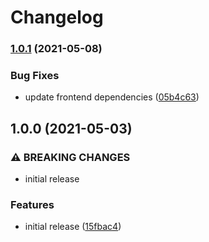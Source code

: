 # Changelog

### [1.0.1](https://www.github.com/iyzana/yt-sync/compare/v1.0.0...v1.0.1) (2021-05-08)


### Bug Fixes

* update frontend dependencies ([05b4c63](https://www.github.com/iyzana/yt-sync/commit/05b4c63a7e95e4372861e7519b95d7898b9768de))

## 1.0.0 (2021-05-03)


### ⚠ BREAKING CHANGES

* initial release

### Features

* initial release ([15fbac4](https://www.github.com/iyzana/yt-sync/commit/15fbac4a08fc140de170482a1fb5c9e845438c93))
